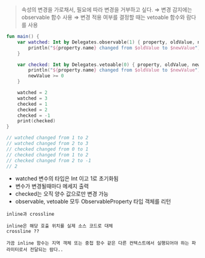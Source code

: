 > 속성의 변경을 가로채서, 필요에 따라 변경을 거부하고 싶다.
⇒ 변경 감지에는 observable 함수 사용
⇒ 변경 적용 여부를 결정할 때는 vetoable 함수와 람다를 사용
>

```kotlin
fun main() {
    var watched: Int by Delegates.observable(1) { property, oldValue, newValue ->
        println("${property.name} changed from $oldValue to $newValue")
    }

    var checked: Int by Delegates.vetoable(0) { property, oldValue, newValue ->
        println("${property.name} changed from $oldValue to $newValue")
        newValue >= 0
    }

    watched = 2
    watched = 3
    checked = 1
    checked = 2
    checked = -1
    print(checked)
}

// watched changed from 1 to 2
// watched changed from 2 to 3
// checked changed from 0 to 1
// checked changed from 1 to 2
// checked changed from 2 to -1
// 2
```

- watched 변수의 타입은 Int 이고 1로 초기화됨
- 변수가 변경될때마다 메세지 출력
- checked는 오직 양수 값으로만 변경 가능
- observable, vetoable 모두 ObservableProperty 타입 객체를 리턴

```
inline과 crossline

inline은 해당 호출 위치를 실제 소스 코드로 대체
crossline ??

가끔 inline 함수는 지역 객체 또는 중첩 함수 같은 다른 컨텍스트에서 실행되어야 하는 파라미터로서 전달되는 람다..
```
